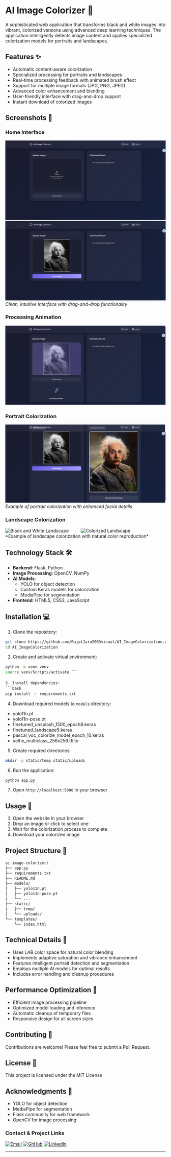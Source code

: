 # AI Image Colorizer 🎨

A sophisticated web application that transforms black and white images into vibrant, colorized versions using advanced deep learning techniques. The application intelligently detects image content and applies specialized colorization models for portraits and landscapes.

## Features ✨

- Automatic content-aware colorization
- Specialized processing for portraits and landscapes
- Real-time processing feedback with animated brush effect
- Support for multiple image formats (JPG, PNG, JPEG)
- Advanced color enhancement and blending
- User-friendly interface with drag-and-drop support
- Instant download of colorized images

## Screenshots 📸

### Home Interface
![Home Interface](static/assets/ss1.png)
![](static/assets/ss2.png)
*Clean, intuitive interface with drag-and-drop functionality*

### Processing Animation
![Processing Animation](static\assets\ss3.png)


### Portrait Colorization
![Portrait Result](static\assets\ss4.png)
*Example of portrait colorization with enhanced facial details*

### Landscape Colorization
<!-- ![Landscape Result](static\assets\ss4.png) -->

<div style="display: flex; gap: 10px;">
    <img src="static/assets/landscape_de.jpg" alt="Black and White Landscape" width="45%">
    <img src="static\assets\output (7).jpg" alt="Colorized Landscape" width="45%">
</div>
*Example of landscape colorization with natural color reproduction* 


## Technology Stack 🛠

- **Backend**: Flask, Python
- **Image Processing**: OpenCV, NumPy
- **AI Models**: 
  - YOLO for object detection
  - Custom Keras models for colorization
  - MediaPipe for segmentation
- **Frontend**: HTML5, CSS3, JavaScript

## Installation 💻

1. Clone the repository:
```bash
git clone https://github.com/RajatJain2003visual/AI_ImageColorization.git
cd AI_ImageColorization
```

2. Create and activate virtual environment:
```bash
python -m venv venv
source venv/Scripts/activate ```

3. Install dependencies:
```bash
pip install -r requirements.txt
```

4. Download required models to `models` directory:
- yolo11n.pt
- yolo11n-pose.pt
- finetuned_unsplash_1500_epoch8.keras
- finetuned_landscape5.keras
- pascal_voc_colorize_model_epoch_10.keras
- selfie_multiclass_256x256.tflite

5. Create required directories:
```bash
mkdir -p static/temp static/uploads
```

6. Run the application:
```bash
python app.py
```

7. Open `http://localhost:5000` in your browser

## Usage 📝

1. Open the website in your browser
2. Drop an image or click to select one
3. Wait for the colorization process to complete
4. Download your colorized image

## Project Structure 📁

```
ai-image-colorizer/
├── app.py
├── requirements.txt
├── README.md
├── models/
│   ├── yolo11n.pt
│   ├── yolo11n-pose.pt
│   └── ...
├── static/
│   ├── temp/
│   └── uploads/
└── templates/
    └── index.html
```

## Technical Details 🔧

- Uses LAB color space for natural color blending
- Implements adaptive saturation and vibrance enhancement
- Features intelligent portrait detection and segmentation
- Employs multiple AI models for optimal results
- Includes error handling and cleanup procedures

## Performance Optimization 🚀

- Efficient image processing pipeline
- Optimized model loading and inference
- Automatic cleanup of temporary files
- Responsive design for all screen sizes

## Contributing 🤝

Contributions are welcome! Please feel free to submit a Pull Request.

## License 📄

This project is licensed under the MIT License

## Acknowledgments 🙏

- YOLO for object detection
- MediaPipe for segmentation
- Flask community for web framework
- OpenCV for image processing

### Contact & Project Links

[![Email](https://img.shields.io/badge/Email-D14836?style=for-the-badge&logo=gmail&logoColor=white)](mailto:rajatofficial5940@gmail.com)
[![GitHub](https://img.shields.io/badge/GitHub-100000?style=for-the-badge&logo=github&logoColor=white)](https://github.com/RajatJain2003visual/AI_ImageColorization)
[![LinkedIn](https://img.shields.io/badge/LinkedIn-0077B5?style=for-the-badge&logo=linkedin&logoColor=white)](https://www.linkedin.com/in/rajat-jain-29a04b236/)

---
